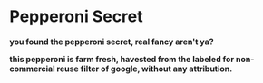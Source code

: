 <head>
     <style>
     body {
        background-image: url('https://cdnimg.webstaurantstore.com/images/products/extra_large/430076/1658143.jpg');
        background-size: cover;
        cursor: url("https://downloads.totallyfreecursors.com/cursor_files/pig2.ani"), url("https://downloads.totallyfreecursors.com/thumbnails/pig2.gif"), auto;
    }
    </style>
 </head>

# __Pepperoni Secret__

__you found the pepperoni secret, real fancy aren't ya?__

__this pepperoni is farm fresh, havested from the labeled for non-commercial reuse filter of google, without any attribution.__